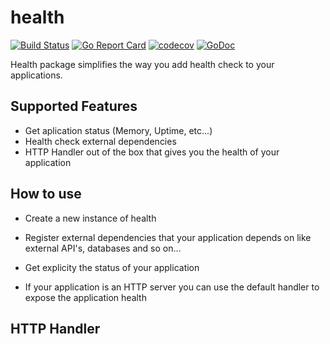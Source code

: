# health

[![Build Status](https://travis-ci.org/Talento90/health.svg?branch=master)](https://travis-ci.org/Talento90/health) [![Go Report Card](https://goreportcard.com/badge/github.com/Talento90/health)](https://goreportcard.com/report/github.com/Talento90/health) [![codecov](https://codecov.io/gh/Talento90/health/branch/master/graph/badge.svg)](https://codecov.io/gh/Talento90/health)
[![GoDoc](https://godoc.org/github.com/Talento90/health?status.svg)](https://godoc.org/github.com/Talento90/health)



Health package simplifies the way you add health check to your applications.

## Supported Features

- Get aplication status (Memory, Uptime, etc...)
- Health check external dependencies
- HTTP Handler out of the box that gives you the health of your application

## How to use

- Create a new instance of health

- Register external dependencies that your application depends on like external API's, databases and so on...

- Get explicity the status of your application

- If your application is an HTTP server you can use the default handler to expose the application health


## HTTP Handler

